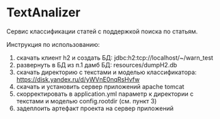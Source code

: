 # TextAnalizer
Сервис классификации статей с поддержкой поиска по статьям.

Инструкция по использованию:

1) скачать клиент h2 и создать БД: jdbc:h2:tcp://localhost/~/warn_test
2) развернуть в БД из п.1 дамб БД: resources/dumpH2.db
3) скачать директорию с текстами и моделью классификатора: https://disk.yandex.ru/d/yWVnE0nqRsHvfw
4) скачать и установить сервер приложений apache tomcat
5) скорректировать в application.yml параметр к директории с текстами и моделью config.rootdir (см. пункт 3)
6) задеплоить артефакт проекта на сервер приложений
